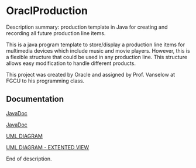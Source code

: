 # OraclProduction
Description summary: production template in Java for creating and recording all future production line items. 

This is a java program template to store/display a production line items for multimedia devices which include music and movie players.
However, this is a flexible structure that could be used in any production line. 
This structure allows easy modification to handle different products. 

This project was created by Oracle and assigned by Prof. Vanselow at FGCU to his programming class. 


## Documentation
[JavaDoc](https://www.astralminerals.com/OracleProduction)

[JavaDoc](https://eaglefgcu-my.sharepoint.com/:f:/g/personal/dcsouza3418_eagle_fgcu_edu/Es7yVYcrGw9HocvS6ilDujYBm9aDioYx_ESklHjISjBgbg?e=2FllrW)

[UML DIAGRAM](https://github.com/caliman18/OracleProduction/blob/master/UML_Diagrams%26JavaDoc_Files/OracleProduction%20Diagrams.pdf)

[UML DIAGRAM - EXTENTED VIEW](https://github.com/caliman18/OracleProduction/blob/master/UML_Diagrams%26JavaDoc_Files/UML%20Diagrams.png)


End of description. 
